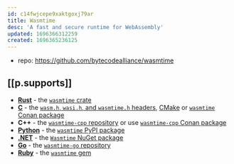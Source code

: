 ```yaml
---
id: c14fwjcepe9xaktgoxj79ar
title: Wasmtime
desc: 'A fast and secure runtime for WebAssembly'
updated: 1696366312259
created: 1696365236125
---
```


- repo: https://github.com/bytecodealliance/wasmtime

## [[p.supports]]

-   **[Rust](https://bytecodealliance.github.io/wasmtime/lang-rust.html)** - the [`wasmtime` crate](https://crates.io/crates/wasmtime)
-   **[C](https://bytecodealliance.github.io/wasmtime/examples-c-embed.html)** - the [`wasm.h`, `wasi.h`, and `wasmtime.h` headers](https://bytecodealliance.github.io/wasmtime/c-api/), [CMake](https://github.com/bytecodealliance/wasmtime/blob/main/crates/c-api/CMakeLists.txt) or [`wasmtime` Conan package](https://conan.io/center/wasmtime)
-   **C++** - the [`wasmtime-cpp` repository](https://github.com/bytecodealliance/wasmtime-cpp) or use [`wasmtime-cpp` Conan package](https://conan.io/center/wasmtime-cpp)
-   **[Python](https://bytecodealliance.github.io/wasmtime/lang-python.html)** - the [`wasmtime` PyPI package](https://pypi.org/project/wasmtime/)
-   **[.NET](https://bytecodealliance.github.io/wasmtime/lang-dotnet.html)** - the [`Wasmtime` NuGet package](https://www.nuget.org/packages/Wasmtime)
-   **[Go](https://bytecodealliance.github.io/wasmtime/lang-go.html)** - the [`wasmtime-go` repository](https://pkg.go.dev/github.com/bytecodealliance/wasmtime-go)
-   **[Ruby](https://bytecodealliance.github.io/wasmtime/lang-ruby.html)** - the [`wasmtime` gem](https://rubygems.org/gems/wasmtime)
